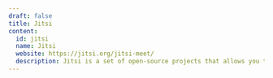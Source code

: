 ```yaml
---
draft: false
title: Jitsi
content:
  id: jitsi
  name: Jitsi
  website: https://jitsi.org/jitsi-meet/
  description: Jitsi is a set of open-source projects that allows you to easily build and deploy secure video conferencing solutions.
---
```

